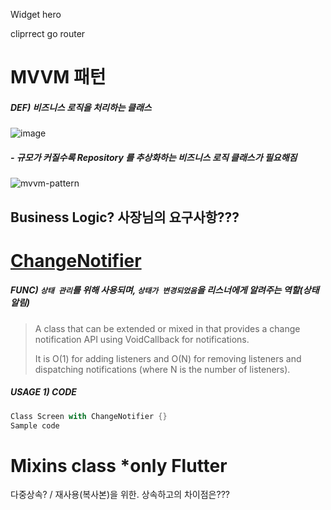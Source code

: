 Widget hero

cliprrect
go router

# MVVM 패턴
##### DEF) 비즈니스 로직을 처리하는 클래스

![image](https://github.com/gyubit/TIL/assets/114902088/5656bf23-b754-4111-a236-3a2395af7ed1)


##### - 규모가 커질수록 Repository 를 추상화하는 비즈니스 로직 클래스가 필요해짐
![mvvm-pattern](https://github.com/gyubit/TIL/assets/114902088/ae4e99f8-7802-4755-b8c1-476c3f52797c)


Business Logic? 사장님의 요구사항???
--------

# [ChangeNotifier](https://api.flutter.dev/flutter/foundation/ChangeNotifier-class.html)
##### FUNC) `상태 관리`를 위해 사용되며, `상태가 변경되었음`을 리스너에게 알려주는 역할(상태 알림)
> A class that can be extended or mixed in that provides a change notification API using VoidCallback for notifications.
> 
> It is O(1) for adding listeners and O(N) for removing listeners and dispatching notifications (where N is the number of listeners).
> 

##### USAGE 1) CODE
```dart
Class Screen with ChangeNotifier {}
Sample code
```

# Mixins class *only Flutter
다중상속? / 재사용(복사본)을 위한. 상속하고의 차이점은???
